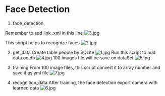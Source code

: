 # Face Detection
1. face_detection,

Remember to add link .xml in this line
![3.jpg](https://2.pik.vn/20218bd348b0-31e0-4f6a-8227-47b4a4d5361d.jpg)

This script helps to recognize faces
![2.jpg](https://2.pik.vn/2021ff877880-b989-434d-b2d3-f4c36fbf050d.jpg)

2. get_data
Create table people by SQLite
![1.jpg](https://2.pik.vn/202197c4ecf8-5122-4d31-832e-29b58aca9baa.jpg)
Run this script to add data on db
![4.jpg](https://2.pik.vn/2021ad9cba71-107a-4e6d-a5d1-ac63f5139350.jpg)
100 images file will be save on dataSet
![5.jpg](https://2.pik.vn/202143c9ab07-eec9-4e66-b9e5-cc5d1a3e1cb9.jpg)

3. training
From 100 image files, this script convert it to array number and save it as yml file
![7.jpg](https://2.pik.vn/2021326f61d0-5d9a-4498-9d0f-45f115a073a3.jpg)

4. recognition_data
After training, the face detection export camera with learned data
![6.jpg](https://2.pik.vn/2021279af60c-bb6f-4460-904e-25deea6931a2.jpg)
